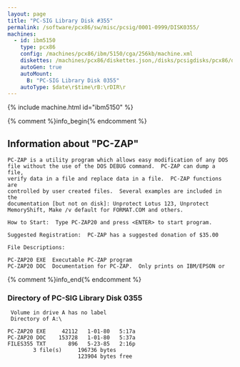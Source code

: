 ```yaml
---
layout: page
title: "PC-SIG Library Disk #355"
permalink: /software/pcx86/sw/misc/pcsig/0001-0999/DISK0355/
machines:
  - id: ibm5150
    type: pcx86
    config: /machines/pcx86/ibm/5150/cga/256kb/machine.xml
    diskettes: /machines/pcx86/diskettes.json,/disks/pcsigdisks/pcx86/diskettes.json
    autoGen: true
    autoMount:
      B: "PC-SIG Library Disk 0355"
    autoType: $date\r$time\rB:\rDIR\r
---
```


{% include machine.html id="ibm5150" %}

{% comment %}info_begin{% endcomment %}

## Information about "PC-ZAP"

    PC-ZAP is a utility program which allows easy modification of any DOS
    file without the use of the DOS DEBUG command.  PC-ZAP can dump a file,
    verify data in a file and replace data in a file.  PC-ZAP functions are
    controlled by user created files.  Several examples are included in the
    documentation [but not on disk]: Unprotect Lotus 123, Unprotect
    MemoryShift, Make /v default for FORMAT.COM and others.
    
    How to Start:  Type PC-ZAP20 and press <ENTER> to start program.
    
    Suggested Registration:  PC-ZAP has a suggested donation of $35.00
    
    File Descriptions:
    
    PC-ZAP20 EXE  Executable PC-ZAP program
    PC-ZAP20 DOC  Documentation for PC-ZAP.  Only prints on IBM/EPSON or
{% comment %}info_end{% endcomment %}


### Directory of PC-SIG Library Disk 0355

     Volume in drive A has no label
     Directory of A:\

    PC-ZAP20 EXE     42112   1-01-80   5:17a
    PC-ZAP20 DOC    153728   1-01-80   5:37a
    FILES355 TXT       896   5-23-85   2:16p
            3 file(s)     196736 bytes
                          123904 bytes free
